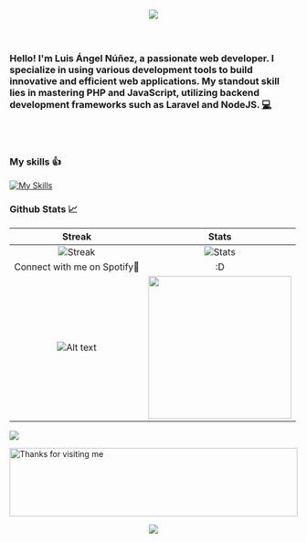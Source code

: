 <h1 align="center">
  <a href="https://git.io/typing-svg">
    <img src="https://readme-typing-svg.herokuapp.com/?lines=Hello,+There!+👋;This+is+Luis+Núñez....;Nice+to+meet+you!&center=true&size=30">
  </a>
</h1>
<br>
<h3>Hello! I'm Luis Ángel Núñez, a passionate web developer. I specialize in using various development tools to build innovative and efficient web applications. My standout skill lies in mastering PHP and JavaScript, utilizing backend development frameworks such as Laravel and NodeJS. <a href="https://github.com/luisangelnj" title="Code">💻</a></h3>
<br>
<br>

### My skills 👍

[![My Skills](https://skills.thijs.gg/icons?i=php,laravel,js,express,nodejs,sequelize,html,css,mysql,postgres,postman,bootstrap,tailwind,cs,git,github&theme=dark)](https://skills.thijs.gg)

### Github Stats 📈

| Streak                               | Stats                                     |
| :----------------------------------: | :---------------------------------------: |
| ![Streak](https://github-readme-streak-stats.herokuapp.com/?user=luisangelnj&theme=vue-dark&hide_border=true) | ![Stats](https://github-readme-stats-amber-beta-51.vercel.app/api?username=luisangelnj&theme=vue-dark&show_icons=true&hide_border=true&count_private=true) |
| Connect with me on Spotify🎵        | :D                                     |
| ![Alt text](https://spotify-recently-played-readme.vercel.app/api?user=luisangelnj123) | <img src='https://miro.medium.com/v2/resize:fit:1360/1*IRGHmiGsa16stedQvIaZfw.gif' width='250"'> |

![](https://komarev.com/ghpvc/?username=luisangelnj&color=brightgreen) 

<img height="120" alt="Thanks for visiting me" width="100%" src="https://raw.githubusercontent.com/BrunnerLivio/brunnerlivio/master/images/marquee.svg" />
<p align="center">
  <img src="https://capsule-render.vercel.app/api?type=waving&color=gradient&height=160&section=footer&width=200"/>
</p>

